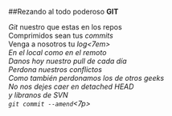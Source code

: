 ##Rezando al todo poderoso **GIT**

<p><em>Git</em> nuestro que estas en los repos<br/> 
Comprimidos sean tus <em>commits</em><br/>
Venga a nosotros tu <em>log<7em><br/>
En el local como en el <em>remoto</em><br/>
Danos hoy nuestro <em>pull</em> de cada día<br/>
Perdona nuestros <em>conflictos</em><br/>
Como también perdonamos los de otros geeks<br/>
No nos dejes caer en <em>detached HEAD</em><br/>
y libranos de <em>SVN</em><br/>
<code>git commit --amend</code><7p>


